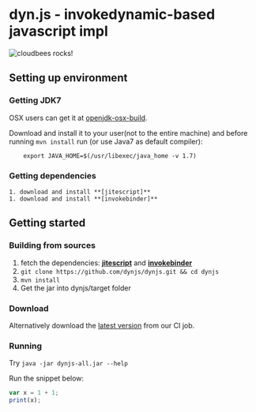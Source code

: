 # dyn.js - invokedynamic-based javascript impl

![cloudbees rocks!](http://static-www.cloudbees.com/images/badges/BuiltOnDEV.png)

## Setting up environment


### Getting JDK7

OSX users can get it at [openjdk-osx-build].

Download and install it to your user(not to the entire machine) and before running `mvn install` run (or use Java7 as default compiler):
		
		export JAVA_HOME=$(/usr/libexec/java_home -v 1.7)
		
### Getting dependencies

	1. download and install **[jitescript]**
	1. download and install **[invokebinder]**


## Getting started


### Building from sources

1. fetch the dependencies: **[jitescript]** and **[invokebinder]**
1. `git clone https://github.com/dynjs/dynjs.git && cd dynjs`
1. `mvn install`
1. Get the jar into dynjs/target folder

### Download

Alternatively download the [latest version](https://dynjs.ci.cloudbees.com/job/dynjs/ws/target/dynjs-all.jar) from our CI job.

### Running 

Try `java -jar dynjs-all.jar --help`

Run the snippet below:

```javascript
var x = 1 + 1;
print(x);
```
[jitescript]:https://github.com/qmx/jitescript
[invokebinder]:https://github.com/headius/invokebinder
[openjdk-osx-build]:http://code.google.com/p/openjdk-osx-build
